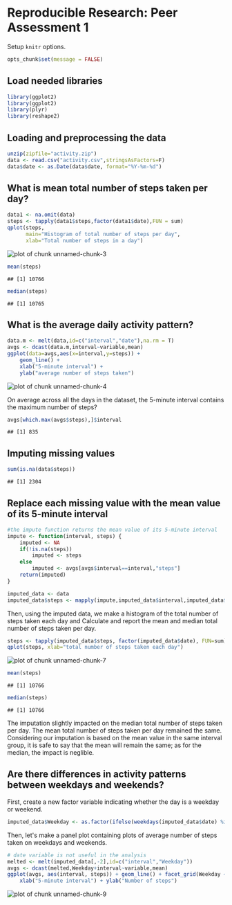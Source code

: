 # Reproducible Research: Peer Assessment 1

Setup `knitr` options.

```r
opts_chunk$set(message = FALSE)
```

## Load needed libraries

```r
library(ggplot2)
library(ggplot2)
library(plyr)
library(reshape2)
```

## Loading and preprocessing the data

```r
unzip(zipfile="activity.zip")
data <- read.csv("activity.csv",stringsAsFactors=F)
data$date <- as.Date(data$date, format="%Y-%m-%d")
```


## What is mean total number of steps taken per day?

```r
data1 <- na.omit(data)
steps <- tapply(data1$steps,factor(data1$date),FUN = sum)
qplot(steps,
      main="Histogram of total number of steps per day",
      xlab="Total number of steps in a day")
```

![plot of chunk unnamed-chunk-3](figure/unnamed-chunk-3.png) 

```r
mean(steps)
```

```
## [1] 10766
```

```r
median(steps)
```

```
## [1] 10765
```


## What is the average daily activity pattern?

```r
data.m <- melt(data,id=c("interval","date"),na.rm = T)
avgs <- dcast(data.m,interval~variable,mean)
ggplot(data=avgs,aes(x=interval,y=steps)) +
    geom_line() +
    xlab("5-minute interval") +
    ylab("average number of steps taken")
```

![plot of chunk unnamed-chunk-4](figure/unnamed-chunk-4.png) 

On average across all the days in the dataset, the 5-minute interval contains
the maximum number of steps?

```r
avgs[which.max(avgs$steps),]$interval
```

```
## [1] 835
```


## Imputing missing values

```r
sum(is.na(data$steps))
```

```
## [1] 2304
```
## Replace each missing value with the mean value of its 5-minute interval

```r
#the impute function returns the mean value of its 5-minute interval
impute <- function(interval, steps) {
    imputed <- NA
    if(!is.na(steps))
        imputed <- steps
    else
        imputed <- avgs[avgs$interval==interval,"steps"]
    return(imputed)
}

imputed_data <- data
imputed_data$steps <- mapply(impute,imputed_data$interval,imputed_data$steps)
```

Then, using the imputed data, we make a histogram of the total number of steps taken each day and Calculate and report the mean and median total number of steps taken per day.


```r
steps <- tapply(imputed_data$steps, factor(imputed_data$date), FUN=sum)
qplot(steps, xlab="total number of steps taken each day")
```

![plot of chunk unnamed-chunk-7](figure/unnamed-chunk-7.png) 

```r
mean(steps)
```

```
## [1] 10766
```

```r
median(steps)
```

```
## [1] 10766
```

The imputation slightly impacted on the median total number of steps taken per day. The mean total number of steps taken per day remained the same. Considering our imputation is based on the mean value in the same interval group, it is safe to say that the mean will remain the same; as for the median, the impact is neglible.


## Are there differences in activity patterns between weekdays and weekends?
First, create a new factor variable indicating whether the day is a weekday or weekend.

```r
imputed_data$Weekday <- as.factor(ifelse(weekdays(imputed_data$date) %in% c("Saturday","Sunday"),"weekend","weekday"))
```

Then, let's make a panel plot containing plots of average number of steps taken
on weekdays and weekends.

```r
# date variable is not useful in the analysis
melted <- melt(imputed_data[,-2],id=c("interval","Weekday"))
avgs <- dcast(melted,Weekday+interval~variable,mean)
ggplot(avgs, aes(interval, steps)) + geom_line() + facet_grid(Weekday ~ .) +
    xlab("5-minute interval") + ylab("Number of steps")
```

![plot of chunk unnamed-chunk-9](figure/unnamed-chunk-9.png) 





